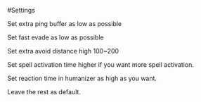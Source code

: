 #Settings

Set extra ping buffer as low as possible

Set fast evade as low as possible

Set extra avoid distance high 100~200

Set spell activation time higher if you want more spell activation.

Set reaction time in humanizer as high as you want.

Leave the rest as default.
